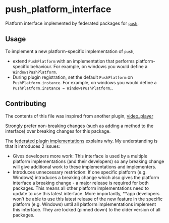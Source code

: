 # push_platform_interface

Platform interface implemented by federated packages for [`push`](https://pub.dev/packages/push).

## Usage

To implement a new platform-specific implementation of `push`, 
- extend `PushPlatform` with an implementation that performs platform-specific behaviour. For example, on windows you would define a `WindowsPushPlatform`.
- During plugin registration, set the default `PushPlatform` on `PushPlatform.instance`. For example, on windows you would define a `PushPlatform.instance = WindowsPushPlatform;`.

## Contributing

The contents of this file was inspired from another plugin, [video_player](https://github.com/flutter/plugins/tree/master/packages/video_player/video_player_platform_interface)

Strongly prefer non-breaking changes (such as adding a method to the interface) over breaking changes for this package.

The [federated plugin implementations](https://flutter.dev/go/platform-interface-breaking-changes) explains why. My understanding is that it introduces 2 issues:

- Gives developers more work: This interface is used by a multiple platform implementations (and their developers) so any breaking change will give additional work to these implementations and implementers.
- Introduces unnecessary restriction: If one specific platform (e.g. Windows) introduces a breaking change which also gives the platform interface a breaking change - a major release is required for both packages. This means all other platform implementations need to update to use this latest interface. More importantly, **app developers won't be able to use this latest release of the new feature in the specific platform (e.g. Windows) until all platform implementations implement this interface. They are locked (pinned down) to the older version of all packages.
